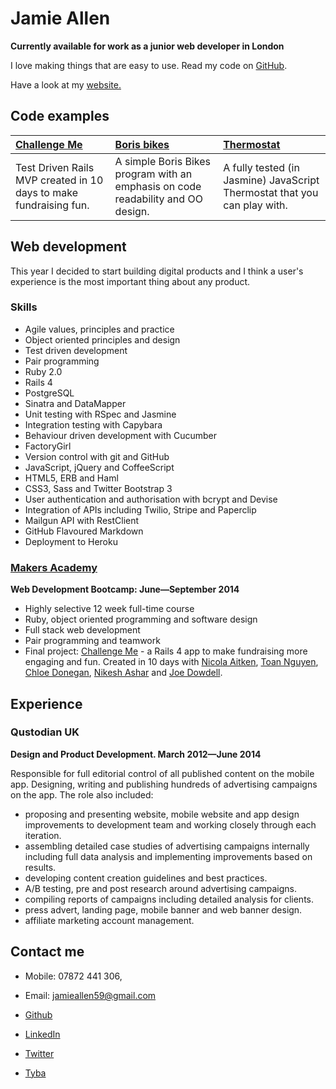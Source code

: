 Jamie Allen
===========

**Currently available for work as a junior web developer in London**

I love making things that are easy to use.
Read my code on [GitHub].

Have a look at my [website.](http://jamieallen.herokuapp.com/)

Code examples
-------------

| [Challenge Me] | [Boris bikes] | [Thermostat] |
|:-------------- |:------------- |:------------ |
| Test Driven Rails MVP created in 10 days to make fundraising fun. | A simple Boris Bikes program with an emphasis on code readability and OO design. | A fully tested (in Jasmine) JavaScript Thermostat that you can play with. |


Web development
---------------

This year I decided to start building digital products and I think a user's experience is the most important thing about any product.


### Skills

  - Agile values, principles and practice
  - Object­ oriented principles and design
  - Test­ driven development
  - Pair programming
  - Ruby 2.0
  - Rails 4
  - PostgreSQL
  - Sinatra and DataMapper
  - Unit testing with RSpec and Jasmine
  - Integration testing with Capybara
  - Behaviour driven development with Cucumber
  - FactoryGirl
  - Version control with git and GitHub
  - JavaScript, jQuery and CoffeeScript
  - HTML5, ERB and Haml
  - CSS3, Sass and Twitter Bootstrap 3
  - User authentication and authorisation with bcrypt and Devise
  - Integration of APIs including Twilio, Stripe and Paperclip
  - Mailgun API with RestClient
  - GitHub Flavoured Markdown
  - Deployment to Heroku

### [Makers Academy]
**Web Development Bootcamp: June&mdash;September 2014**

  - Highly selective 12 week full-time course
  - Ruby, object oriented programming and software design
  - Full stack web development
  - Pair programming and teamwork
  - Final project: [Challenge Me] - a Rails 4 app to make fundraising more engaging and fun. Created in 10 days with [Nicola Aitken], [Toan Nguyen], [Chloe Donegan], [Nikesh Ashar] and [Joe Dowdell].


Experience
----------

### Qustodian UK
**Design and Product Development. March 2012&mdash;June 2014**

Responsible for full editorial control of all published content on the mobile app. Designing, writing and publishing hundreds of advertising campaigns on the app. The role also included:

- proposing and presenting website, mobile website and app design improvements to development team and working closely through each iteration.
- assembling detailed case studies of advertising campaigns internally including full data analysis and implementing improvements based on results.
- developing content creation guidelines and best practices.
- A/B testing, pre and post research around advertising campaigns.
- compiling reports of campaigns including detailed analysis for clients.
- press advert, landing page, mobile banner and web banner design.
- affiliate marketing account management.

Contact me
------------

- Mobile: 07872 441 306,
- Email: [jamieallen59@gmail.com]
- [Github]
- [LinkedIn]
- [Twitter]
- [Tyba]

  [Boris bikes]: https://github.com/jamieallen59/boris_bikes
  [Thermostat]: https://github.com/jamieallen59/Thermostat
  [Challenge Me]: https://github.com/yoshdog/challenge-me

  [Makers Academy]: http://www.makersacademy.com
  [jamieallen59@gmail.com]: mailto:jamieallen59@gmail.com
  [Twitter]: https://twitter.com/JamieAllen59
  [GitHub]: https://github.com/jamieallen59
  [LinkedIn]: uk.linkedin.com/pub/jamie-allen/49/9bb/577/
  [Tyba]: http://tyba.com/jamieallen59/

  [Nicola Aitken]: https://github.com/aitkenster
  [Toan Nguyen]: https://github.com/yoshdog
  [Chloe Donegan]: https://github.com/csharpd
  [Nikesh Ashar]: https://github.com/nikeshashar
  [Joe Dowdell]: https://github.com/joedowdell

